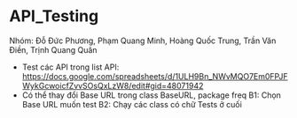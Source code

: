 # API_Testing
Nhóm: Đỗ Đức Phương, Phạm Quang Minh, Hoàng Quốc Trung, Trần Văn Điền, Trịnh Quang Quân
- Test các API trong list API: https://docs.google.com/spreadsheets/d/1ULH9Bn_NWvMQO7Em0FPJFWykGcwoicfZvvSOsQxLzW8/edit#gid=48071942
- Có thể thay đổi Base URL trong class BaseURL, package freq
B1: Chọn Base URL muốn test
B2: Chạy các class có chữ Tests ở cuối

